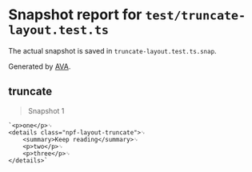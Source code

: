 # Snapshot report for `test/truncate-layout.test.ts`

The actual snapshot is saved in `truncate-layout.test.ts.snap`.

Generated by [AVA](https://avajs.dev).

## truncate

> Snapshot 1

    `<p>one</p>␊
    <details class="npf-layout-truncate">␊
        <summary>Keep reading</summary>␊
        <p>two</p>␊
        <p>three</p>␊
    </details>`
